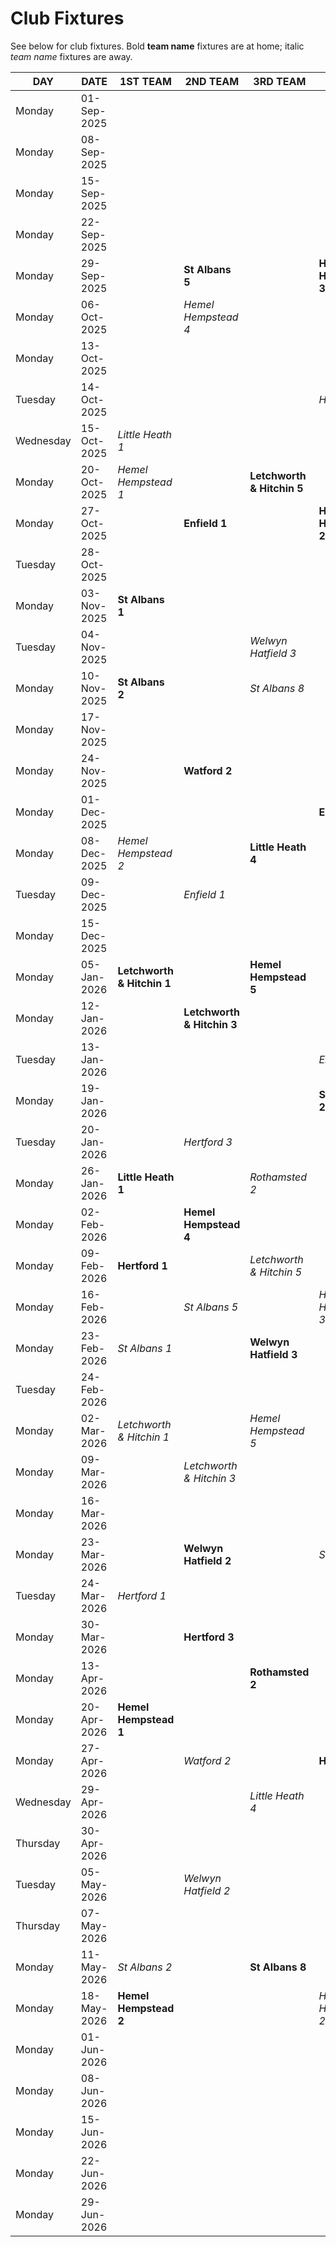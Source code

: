 # Club Fixtures

See below for club fixtures.
Bold **team name** fixtures are at home; italic *team name* fixtures are away.


| DAY | DATE | 1ST TEAM | 2ND TEAM | 3RD TEAM | U1600 | K/O Cups | H & D |
| ----------- | ----------- | ----------- | ----------- | ----------- | ----------- | ----------- | ----------- |
| Monday | 01-Sep-2025 |  |  |  |  |  |  |
| Monday | 08-Sep-2025 |  |  |  |  |  |  |
| Monday | 15-Sep-2025 |  |  |  |  |  |  |
| Monday | 22-Sep-2025 |  |  |  |  |  |  |
| Monday | 29-Sep-2025 |  | **St Albans 5** |  | **Hemel Hempstead 3** |  |  |
| Monday | 06-Oct-2025 |  | *Hemel Hempstead 4* |  |  |  |  |
| Monday | 13-Oct-2025 |  |  |  |  |  | **Hertford** |
| Tuesday | 14-Oct-2025 |  |  |  | *Hertford 2* |  |  |
| Wednesday | 15-Oct-2025 | *Little Heath 1* |  |  |  |  |  |
| Monday | 20-Oct-2025 | *Hemel Hempstead 1* |  | **Letchworth & Hitchin 5** |  |  |  |
| Monday | 27-Oct-2025 |  | **Enfield 1** |  | **Hemel Hempstead 2** |  |  |
| Tuesday | 28-Oct-2025 |  |  |  |  | *Hertford (U1750)* |  |
| Monday | 03-Nov-2025 | **St Albans 1** |  |  |  | *Hemel Hempstead (U1600)* |  |
| Tuesday | 04-Nov-2025 |  |  | *Welwyn Hatfield 3* |  |  |  |
| Monday | 10-Nov-2025 | **St Albans 2** |  | *St Albans 8* |  |  |  |
| Monday | 17-Nov-2025 |  |  |  |  |  | **Bishops Stortford** |
| Monday | 24-Nov-2025 |  | **Watford 2** |  |  |  |  |
| Monday | 01-Dec-2025 |  |  |  | **Enfield 2** |  | *Royston* |
| Monday | 08-Dec-2025 | *Hemel Hempstead 2* |  | **Little Heath 4** |  |  |  |
| Tuesday | 09-Dec-2025 |  | *Enfield 1* |  |  |  |  |
| Monday | 15-Dec-2025 |  |  |  |  |  |  |
| Monday | 05-Jan-2026 | **Letchworth & Hitchin 1** |  | **Hemel Hempstead 5** |  |  |  |
| Monday | 12-Jan-2026 |  | **Letchworth & Hitchin 3** |  |  |  |  |
| Tuesday | 13-Jan-2026 |  |  |  | *Enfield 2* |  |  |
| Monday | 19-Jan-2026 |  |  |  | **St Albans 2** |  | **Hoddesdon** |
| Tuesday | 20-Jan-2026 |  | *Hertford 3* |  |  |  |  |
| Monday | 26-Jan-2026 | **Little Heath 1** |  | *Rothamsted 2* |  |  |  |
| Monday | 02-Feb-2026 |  | **Hemel Hempstead 4** |  |  |  |  |
| Monday | 09-Feb-2026 | **Hertford 1** |  | *Letchworth & Hitchin 5* |  |  |  |
| Monday | 16-Feb-2026 |  | *St Albans 5* |  | *Hemel Hempstead 3* |  |  |
| Monday | 23-Feb-2026 | *St Albans 1* |  | **Welwyn Hatfield 3** |  |  |  |
| Tuesday | 24-Feb-2026 |  |  |  |  |  | *Hertford* |
| Monday | 02-Mar-2026 | *Letchworth & Hitchin 1* |  | *Hemel Hempstead 5* |  |  |  |
| Monday | 09-Mar-2026 |  | *Letchworth & Hitchin 3* |  |  |  |  |
| Monday | 16-Mar-2026 |  |  |  |  |  | **Royston** |
| Monday | 23-Mar-2026 |  | **Welwyn Hatfield 2** |  | *St Albans 2* |  |  |
| Tuesday | 24-Mar-2026 | *Hertford 1* |  |  |  |  |  |
| Monday | 30-Mar-2026 |  | **Hertford 3** |  |  |  |  |
| Monday | 13-Apr-2026 |  |  | **Rothamsted 2** |  |  |  |
| Monday | 20-Apr-2026 | **Hemel Hempstead 1** |  |  |  |  |  |
| Monday | 27-Apr-2026 |  | *Watford 2* |  | **Hertford 2** |  |  |
| Wednesday | 29-Apr-2026 |  |  | *Little Heath 4* |  |  |  |
| Thursday | 30-Apr-2026 |  |  |  |  |  | *Hoddesdon* |
| Tuesday | 05-May-2026 |  | *Welwyn Hatfield 2* |  |  |  |  |
| Thursday | 07-May-2026 |  |  |  |  |  | *Bishops Stortford* |
| Monday | 11-May-2026 | *St Albans 2* |  | **St Albans 8** |  |  |  |
| Monday | 18-May-2026 | **Hemel Hempstead 2** |  |  | *Hemel Hempstead 2* |  |  |
| Monday | 01-Jun-2026 |  |  |  |  |  |  |
| Monday | 08-Jun-2026 |  |  |  |  |  |  |
| Monday | 15-Jun-2026 |  |  |  |  |  |  |
| Monday | 22-Jun-2026 |  |  |  |  |  |  |
| Monday | 29-Jun-2026 |  |  |  |  |  |  |
